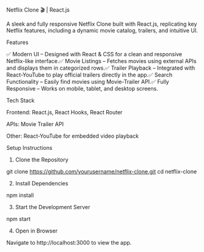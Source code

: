 Netflix Clone 🎬 | React.js

A sleek and fully responsive Netflix Clone built with React.js, replicating key Netflix features, including a dynamic movie catalog, trailers, and intuitive UI.

Features

✅ Modern UI – Designed with React & CSS for a clean and responsive Netflix-like interface.✅ Movie Listings – Fetches movies using external APIs and displays them in categorized rows.✅ Trailer Playback – Integrated with React-YouTube to play official trailers directly in the app.✅ Search Functionality – Easily find movies using Movie-Trailer API.✅ Fully Responsive – Works on mobile, tablet, and desktop screens.

Tech Stack

Frontend: React.js, React Hooks, React Router

APIs: Movie Trailer API

Other: React-YouTube for embedded video playback

Setup Instructions

1. Clone the Repository

git clone https://github.com/yourusername/netflix-clone.git
cd netflix-clone

2. Install Dependencies

npm install

3. Start the Development Server

npm start

4. Open in Browser

Navigate to http://localhost:3000 to view the app.
